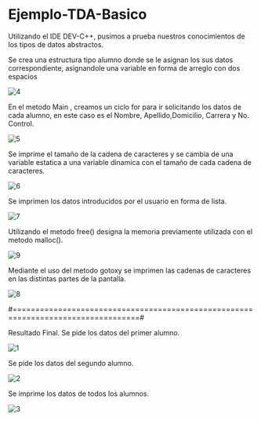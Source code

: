 # Ejemplo-TDA-Basico
Utilizando el IDE DEV-C++, pusimos a prueba nuestros conocimientos de los tipos de datos abstractos.

Se crea una estructura tipo alumno donde se le asignan los sus datos correspondiente, asignandole una variable en forma de arreglo con dos espacios

![4](https://user-images.githubusercontent.com/71307223/94512401-912f5600-01e1-11eb-9899-fc620d334e45.png)

En el metodo Main , creamos un ciclo for para ir solicitando los datos de cada alumno, en este caso es el Nombre, Apellido,Domicilio, Carrera y No. Control.

![5](https://user-images.githubusercontent.com/71307223/94512406-91c7ec80-01e1-11eb-95ec-a5a7687b2c64.png)

Se imprime el tamaño de la cadena de caracteres y se cambia de una variable estatica a una variable dinamica con el tamaño de cada cadena de caracteres.

![6](https://user-images.githubusercontent.com/71307223/94512410-92f91980-01e1-11eb-89e3-73f8bf8c9eda.png)

Se imprimen los datos introducidos por el usuario en forma de lista.

![7](https://user-images.githubusercontent.com/71307223/94512404-912f5600-01e1-11eb-991b-9eb9b1e0c146.png)

Utilizando el metodo free() designa la memoria previamente utilizada con el metodo malloc().

![9](https://user-images.githubusercontent.com/71307223/94513812-4b748c80-01e5-11eb-8772-5da513ef8607.png)

Mediante el uso del metodo gotoxy se imprimen las cadenas de caracteres en las distintas partes de la pantalla.

![8](https://user-images.githubusercontent.com/71307223/94512407-92608300-01e1-11eb-9f29-b6207b51042d.png)

#==================================================================================#

Resultado Final.
Se pide los datos del primer alumno.

![1](https://user-images.githubusercontent.com/71307223/94512398-8ffe2900-01e1-11eb-8642-6bad95c9b2c7.png)

Se pide los datos del segundo alumno.

![2](https://user-images.githubusercontent.com/71307223/94512405-91c7ec80-01e1-11eb-91a7-0929630fe54b.png)

Se imprime los datos de todos los alumnos.

![3](https://user-images.githubusercontent.com/71307223/94512409-92608300-01e1-11eb-91ee-76058537f23c.png)


